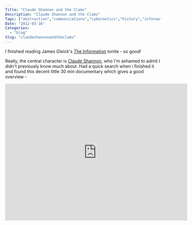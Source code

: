 ```yaml
---
Title: "Claude Shannon and the Clams"
Description: "Claude Shannon and the Clams"
Tags: ["abstraction","communications","cybernetics","history","information","internet","language","math","people","science","video"]
Date: "2012-03-16"
Categories:
  - "blog"
Slug: "claudeshannonandtheclams"
---
```

<p>I finished reading James Gleick's <a href="http://www.goodreads.com/book/show/12279559-the-information" target="_blank">The Information</a> tonite - so good!</p><p>Really, the central character is <a href="http://en.wikipedia.org/wiki/Claude_Shannon" target="_blank">Claude Shannon</a>, who I'm ashamed to admit I didn't previously know much about. Had a quick search when i finished it and found this decent little 30 min documentary which gives a good overview -</p><p><iframe width="590" height="443" src="http://www.youtube.com/embed/z2Whj_nL-x8?fs=1&#038;feature=oembed" frameborder="0" allowfullscreen></iframe></p>
